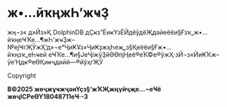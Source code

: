 # ж•…йҡңжҺ’жҹҘ

жң¬з« д»Ӣз»Қ DolphinDB дҪҝз”ЁиҝҮзЁӢдёӯдёҖдәӣеёёи§Ғзҡ„ж•…йҡңеҸҠе…¶жҺ’жҹҘж–№ејҸгҖӮжҲ‘д»¬е°ҶиҜҰз»ҶиҜҙжҳҺеҗ„з§Қеёёи§Ғж•…йҡңзҡ„еҺҹеӣ еҸҠе…¶и§ЈеҶіжӯҘйӘӨпјҢеё®еҠ©е®ўжҲ·зӢ¬з«ӢиҜҠж–ӯе’Ңдҝ®еӨҚиҝҷдәӣй—®йўҳгҖӮ

Copyright

**В©2025 жөҷжұҹжҷәиҮҫз§‘жҠҖжңүйҷҗе…¬еҸё жөҷICPеӨҮ18048711еҸ·-3**
